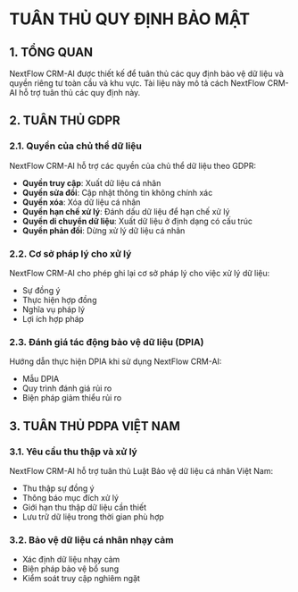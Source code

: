 # TUÂN THỦ QUY ĐỊNH BẢO MẬT

## 1. TỔNG QUAN

NextFlow CRM-AI được thiết kế để tuân thủ các quy định bảo vệ dữ liệu và quyền riêng tư toàn cầu và khu vực. Tài liệu này mô tả cách NextFlow CRM-AI hỗ trợ tuân thủ các quy định này.

## 2. TUÂN THỦ GDPR

### 2.1. Quyền của chủ thể dữ liệu

NextFlow CRM-AI hỗ trợ các quyền của chủ thể dữ liệu theo GDPR:

- **Quyền truy cập**: Xuất dữ liệu cá nhân
- **Quyền sửa đổi**: Cập nhật thông tin không chính xác
- **Quyền xóa**: Xóa dữ liệu cá nhân
- **Quyền hạn chế xử lý**: Đánh dấu dữ liệu để hạn chế xử lý
- **Quyền di chuyển dữ liệu**: Xuất dữ liệu ở định dạng có cấu trúc
- **Quyền phản đối**: Dừng xử lý dữ liệu cá nhân

### 2.2. Cơ sở pháp lý cho xử lý

NextFlow CRM-AI cho phép ghi lại cơ sở pháp lý cho việc xử lý dữ liệu:

- Sự đồng ý
- Thực hiện hợp đồng
- Nghĩa vụ pháp lý
- Lợi ích hợp pháp

### 2.3. Đánh giá tác động bảo vệ dữ liệu (DPIA)

Hướng dẫn thực hiện DPIA khi sử dụng NextFlow CRM-AI:

- Mẫu DPIA
- Quy trình đánh giá rủi ro
- Biện pháp giảm thiểu rủi ro

## 3. TUÂN THỦ PDPA VIỆT NAM

### 3.1. Yêu cầu thu thập và xử lý

NextFlow CRM-AI hỗ trợ tuân thủ Luật Bảo vệ dữ liệu cá nhân Việt Nam:

- Thu thập sự đồng ý
- Thông báo mục đích xử lý
- Giới hạn thu thập dữ liệu cần thiết
- Lưu trữ dữ liệu trong thời gian phù hợp

### 3.2. Bảo vệ dữ liệu cá nhân nhạy cảm

- Xác định dữ liệu nhạy cảm
- Biện pháp bảo vệ bổ sung
- Kiểm soát truy cập nghiêm ngặt
